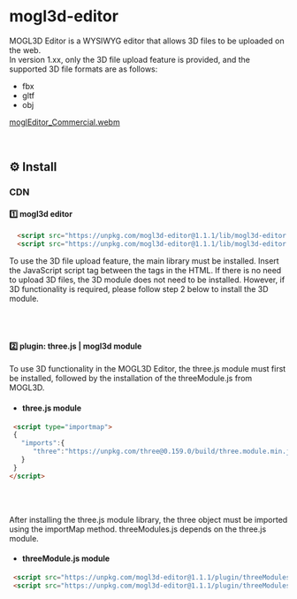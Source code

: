 # **mogl3d-editor**

<div>MOGL3D Editor is a WYSIWYG editor that allows 3D files to be uploaded on the web. </div>
In version 1.xx, only the 3D file upload feature is provided, and the supported 3D file formats are as follows:</p>

* fbx
* gltf
* obj

[moglEditor_Commercial.webm](https://github.com/webdoli/mogl3d-editor/assets/55019191/bdec44b4-7151-48e2-82ee-d6051acb8303)


<br>


## ⚙️ Install
### CDN

#### 1️⃣ mogl3d editor


  ```html
    <script src="https://unpkg.com/mogl3d-editor@1.1.1/lib/mogl3d-editor.js"></script>
    <script src="https://unpkg.com/mogl3d-editor@1.1.1/lib/mogl3d-editor.min.js"></script>
  ```

<p>
 To use the 3D file upload feature, the main library must be installed. Insert the JavaScript script tag between the <head> tags in the HTML. 
If there is no need to upload 3D files, the 3D module does not need to be installed. However, if 3D functionality is required, please follow step 2 below to install the 3D module.
 </p>

<br>
<br>

 
 #### 2️⃣ plugin: three.js | mogl3d module

<p>To use 3D functionality in the MOGL3D Editor, the three.js module must first be installed, followed by the installation of the threeModule.js from MOGL3D.</p>

* #### three.js module

```html
 <script type="importmap">
 {
   "imports":{
      "three":"https://unpkg.com/three@0.159.0/build/three.module.min.js"
   }
 }
</script>
```

<br>
<br>

<p>
 After installing the three.js module library, the three object must be imported using the importMap method.
 threeModules.js depends on the three.js module.
</p>

* #### threeModule.js module

```html
 <script src="https://unpkg.com/mogl3d-editor@1.1.1/plugin/threeModules.js"></script>
 <script src="https://unpkg.com/mogl3d-editor@1.1.1/plugin/threeModules.min.js"></script>
```
<p>
 
</p>
